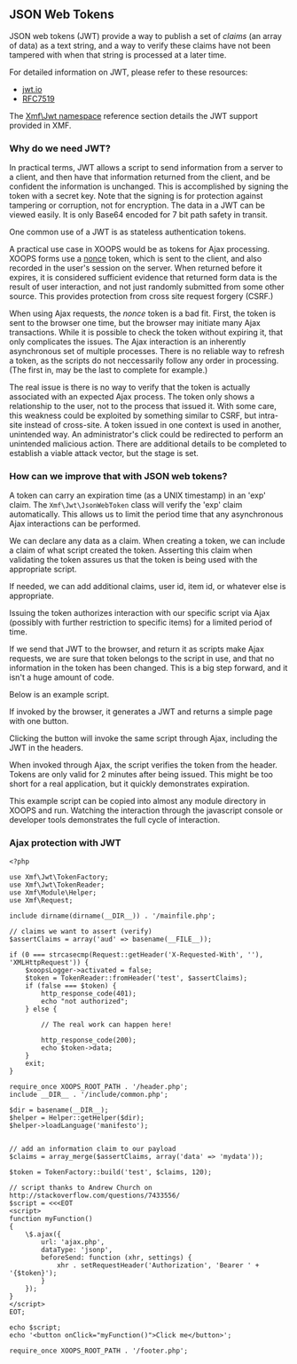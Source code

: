 ## JSON Web Tokens

JSON web tokens (JWT) provide a way to publish a set of *claims* (an array of data) as a text string,
and a way to verify these claims have not been tampered with when that string is processed at a
later time.

For detailed information on JWT, please refer to these resources:

* [jwt.io](https://jwt.io/)
* [RFC7519](https://tools.ietf.org/html/rfc7519)

The [Xmf\Jwt namespace](../jwt/README.md) reference section details the JWT support provided in XMF.

### Why do we need JWT?

In practical terms, JWT allows a script to send information from a server to a client, and then have
that information returned from the client, and be confident the information is unchanged. This is
accomplished by signing the token with a secret key. Note that the signing is for protection against
tampering or corruption, not for encryption. The data in a JWT can be viewed easily. It
is only Base64 encoded for 7 bit path safety in transit.

One common use of a JWT is as stateless authentication tokens.

A practical use case in XOOPS would be as tokens for Ajax processing. XOOPS forms use a
[nonce](https://en.wikipedia.org/wiki/Cryptographic_nonce) token, which is sent to the client, and also
recorded in the user's session on the server. When returned before it expires, it is considered
sufficient evidence that returned form data is the result of user interaction, and not just randomly
submitted from some other source. This provides protection from cross site request forgery (CSRF.)

When using Ajax requests, the *nonce* token is a bad fit. First, the token is sent to the browser one
time, but the browser may initiate many Ajax transactions. While it is possible to check the token without
expiring it, that only complicates the issues. The Ajax interaction is an inherently asynchronous set
of multiple processes. There is no reliable way to refresh a token, as the scripts do not neccessarily
follow any order in processing. (The first in, may be the last to complete for example.)

The real issue is there is no way to verify that the token is actually associated with an expected Ajax
process. The token only shows a relationship to the user, not to the process that issued it.
With some care, this weakness could be exploited by something similar to CSRF, but intra-site
instead of cross-site. A token issued in one context is used in another, unintended way. An administrator's
click could be redirected to perform an unintended malicious action. There are additional details to
be completed to establish a viable attack vector, but the stage is set.

### How can we improve that with JSON web tokens?

A token can carry an expiration time (as a UNIX timestamp) in an 'exp' claim. The `Xmf\Jwt\JsonWebToken`
class will verify the 'exp' claim automatically. This allows us to limit the period time that any
asynchronous Ajax interactions can be performed.

We can declare any data as a claim. When creating a token, we can include a claim of what script
created the token. Asserting this claim when validating the token assures us that the token is being
used with the appropriate script.

If needed, we can add additional claims, user id, item id, or whatever else is appropriate.

Issuing the token authorizes interaction with our specific script via Ajax (possibly with further
restriction to specific items) for a limited period of time.

If we send that JWT to the browser, and return it as scripts make Ajax requests, we are sure that token
belongs to the script in use, and that no information in the token has been changed. This is a big step
forward, and it isn't a huge amount of code.

Below is an example script.

If invoked by the browser, it generates a JWT and returns a simple page with one button.

Clicking the button will invoke the same script through Ajax, including the JWT in the headers.

When invoked through Ajax, the script verifies the token from the header. Tokens are only valid
for 2 minutes after being issued. This might be too short for a real application, but it quickly
demonstrates expiration.

This example script can be copied into almost any module directory in XOOPS and run. Watching the
interaction through the javascript console or developer tools demonstrates the full cycle of interaction.

### Ajax protection with JWT

```
<?php

use Xmf\Jwt\TokenFactory;
use Xmf\Jwt\TokenReader;
use Xmf\Module\Helper;
use Xmf\Request;

include dirname(dirname(__DIR__)) . '/mainfile.php';

// claims we want to assert (verify)
$assertClaims = array('aud' => basename(__FILE__));

if (0 === strcasecmp(Request::getHeader('X-Requested-With', ''), 'XMLHttpRequest')) {
    $xoopsLogger->activated = false;
    $token = TokenReader::fromHeader('test', $assertClaims);
    if (false === $token) {
        http_response_code(401);
        echo "not authorized";
    } else {

        // The real work can happen here!

        http_response_code(200);
        echo $token->data;
    }
    exit;
}

require_once XOOPS_ROOT_PATH . '/header.php';
include __DIR__ . '/include/common.php';

$dir = basename(__DIR__);
$helper = Helper::getHelper($dir);
$helper->loadLanguage('manifesto');


// add an information claim to our payload
$claims = array_merge($assertClaims, array('data' => 'mydata'));

$token = TokenFactory::build('test', $claims, 120);

// script thanks to Andrew Church on http://stackoverflow.com/questions/7433556/
$script = <<<EOT
<script>
function myFunction()
{
    \$.ajax({
        url: 'ajax.php',
        dataType: 'jsonp',
        beforeSend: function (xhr, settings) {
            xhr . setRequestHeader('Authorization', 'Bearer ' + '{$token}');
        }
    });
}
</script>
EOT;

echo $script;
echo '<button onClick="myFunction()">Click me</button>';

require_once XOOPS_ROOT_PATH . '/footer.php';
```
